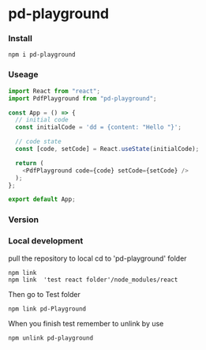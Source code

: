 # pd-playground

### Install

```
npm i pd-playground
```

### Useage

```javascript
import React from "react";
import PdfPlayground from "pd-playground";

const App = () => {
  // initial code
  const initialCode = 'dd = {content: "Hello "}';

  // code state
  const [code, setCode] = React.useState(initialCode);

  return (
    <PdfPlayground code={code} setCode={setCode} />
  );
};

export default App;
```

### Version

### Local development

pull the repository to local
cd to 'pd-playground' folder

```
npm link
npm link  'test react folder'/node_modules/react
```

Then go to Test folder

```
npm link pd-Playground
```

When you finish test remember to unlink by use

```
npm unlink pd-playground
```

